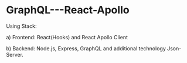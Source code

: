 # GraphQL---React-Apollo

Using Stack:


a)  Frontend:    React(Hooks) and React Apollo Client


b)  Backend:     Node.js, Express, GraphQL and additional technology Json-Server.
